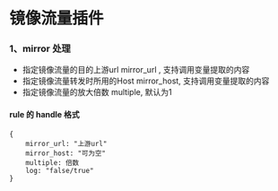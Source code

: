 # 镜像流量插件

### 1、mirror 处理
- 指定镜像流量的目的上游url mirror\_url , 支持调用变量提取的内容
- 指定镜像流量转发时所用的Host mirror\_host, 支持调用变量提取的内容
- 指定镜像流量的放大倍数 multiple, 默认为1

#### rule 的 handle 格式
    {
    	mirror_url: "上游url"
    	mirror_host: "可为空"
    	multiple: 倍数
    	log: "false/true"
    }